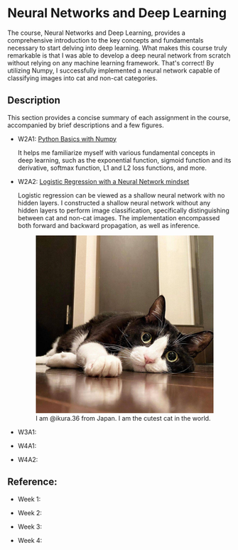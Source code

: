 # Neural Networks and Deep Learning

The course, Neural Networks and Deep Learning, provides a comprehensive introduction to the key concepts and fundamentals necessary to start delving into deep learning. What makes this course truly remarkable is that I was able to develop a deep neural network from scratch without relying on any machine learning framework. That's correct! By utilizing Numpy, I successfully implemented a neural network capable of classifying images into cat and non-cat categories.

## Description
This section provides a concise summary of each assignment in the course, accompanied by brief descriptions and a few figures.

- W2A1: [Python Basics with Numpy](https://github.com/lionlai1989/Deep_Learning_Specialization/blob/master/C1-Neural_Networks_and_Deep_Learning/W2A1-Python_Basics_with_Numpy/Python_Basics_with_Numpy.ipynb)

  It helps me familiarize myself with various fundamental concepts in deep learning, such as the exponential function, sigmoid function and its derivative, softmax function, L1 and L2 loss functions, and more.
  
- W2A2: [Logistic Regression with a Neural Network mindset](https://github.com/lionlai1989/Deep_Learning_Specialization/blob/master/C1-Neural_Networks_and_Deep_Learning/W2A2-Logistic_Regression_with_a_Neural_Network_Mindset/Logistic_Regression_with_a_Neural_Network_mindset.ipynb)

  Logistic regression can be viewed as a shallow neural network with no hidden layers. I constructed a shallow neural network without any hidden layers to perform image classification, specifically distinguishing between cat and non-cat images. The implementation encompassed both forward and backward propagation, as well as inference.
  
  <figure>
  <img src="./W2A2-Logistic_Regression_with_a_Neural_Network_Mindset/my_images/ikura.36.png" alt="my alt text" height="400"/>
  <figcaption>I am @ikura.36 from Japan. I am the cutest cat in the world.</figcaption>
  </figure>

- W3A1:

- W4A1:

- W4A2:



## Reference:

- Week 1:

- Week 2:

- Week 3:

- Week 4:
